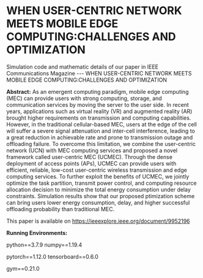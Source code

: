 # WHEN USER-CENTRIC NETWORK MEETS MOBILE EDGE COMPUTING:CHALLENGES AND OPTIMIZATION
Simulation code and mathematic details of our paper in IEEE Communications Magazine --- WHEN USER-CENTRIC NETWORK MEETS MOBILE EDGE COMPUTING:CHALLENGES AND OPTIMIZATION

**Abstract:** As an emergent computing paradigm, mobile edge computing (MEC) can provide users with strong computing, storage,
and communication services by moving the server to the user
side. In recent years, applications such as virtual reality (VR)
and augmented reality (AR) brought higher requirements on
transmission and computing capabilities. However, in the traditional cellular-based MEC, users at the edge of the cell will
suffer a severe signal attenuation and inter-cell interference,
leading to a great reduction in achievable rate and prone
to transmission outage and offloading failure. To overcome
this limitation, we combine the user-centric network (UCN)
with MEC computing services and proposed a novel framework called user-centric MEC (UCMEC). Through the dense
deployment of access points (APs), UCMEC can provide
users with efficient, reliable, low-cost user-centric wireless
transmission and edge computing services. To further exploit
the benefits of UCMEC, we jointly optimize the task partition,
transmit power control, and computing resource allocation
decision to minimize the total energy consumption under
delay constraints. Simulation results show that our proposed ptimization scheme can bring users lower energy consumption, delay, and higher successful offloading probability than
traditional MEC.

This paper is available on https://ieeexplore.ieee.org/document/9952196


**Running Environments:**


python==3.7.9   numpy==1.19.4


pytorch==1.12.0   tensorboard==0.6.0


gym==0.21.0


